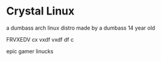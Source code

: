 # Crystal Linux

a dumbass arch linux distro made by a dumbass 14 year old








FRVXEDV
cx
vxdf
vxdf
df
c

epic gamer linucks

